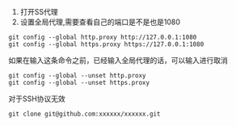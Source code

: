 1. 打开SS代理
2. 设置全局代理,需要查看自己的端口是不是也是1080

```shell
git config --global http.proxy http://127.0.0.1:1080
git config --global https.proxy https://127.0.0.1:1080
```

如果在输入这条命令之前，已经输入全局代理的话，可以输入进行取消

```shell
git config --global --unset http.proxy
git config --global --unset https.proxy
```

对于SSH协议无效

```shell
git clone git@github.com:xxxxxx/xxxxxx.git
```
